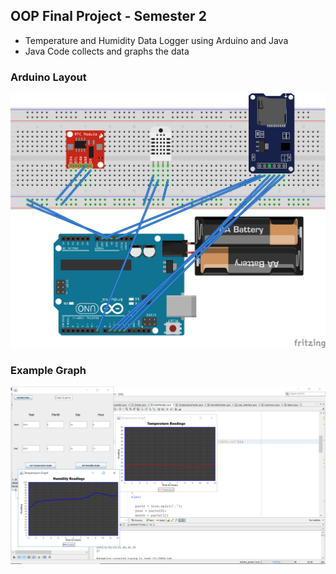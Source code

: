 ## OOP Final Project - Semester 2
+ Temperature and Humidity Data Logger using Arduino and Java
+ Java Code collects and graphs the data

### Arduino Layout
![Layout](img/layout.png)
### Example Graph
![Graph](img/graph.png)
